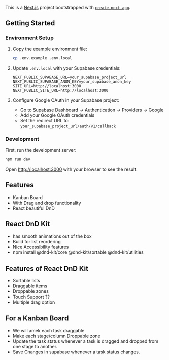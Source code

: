 This is a [Next.js](https://nextjs.org) project bootstrapped with [`create-next-app`](https://nextjs.org/docs/app/api-reference/cli/create-next-app).

## Getting Started

### Environment Setup

1. Copy the example environment file:
   ```bash
   cp .env.example .env.local
   ```

2. Update `.env.local` with your Supabase credentials:
   ```env
   NEXT_PUBLIC_SUPABASE_URL=your_supabase_project_url
   NEXT_PUBLIC_SUPABASE_ANON_KEY=your_supabase_anon_key
   SITE_URL=http://localhost:3000
   NEXT_PUBLIC_SITE_URL=http://localhost:3000
   ```

3. Configure Google OAuth in your Supabase project:
   - Go to Supabase Dashboard → Authentication → Providers → Google
   - Add your Google OAuth credentials
   - Set the redirect URL to: `your_supabase_project_url/auth/v1/callback`

### Development

First, run the development server:

```bash
npm run dev
```

Open [http://localhost:3000](http://localhost:3000) with your browser to see the result.

## Features

- Kanban Board
- With Drag and drop functionality
- React beautiful DnD

## React DnD Kit
- has smooth animations out of the box
- Build for list reordering
- Nice Accessibility features
- npm install @dnd-kit/core @dnd-kit/sortable @dnd-kit/utilities

## Features of React DnD Kit
- Sortable lists
- Draggable items
- Droppable zones
- Touch Support ??
- Multiple drag option

## For a Kanban Board 
- We will amek each task draggable
- Make each stage/column Droppable zone
- Update the task status whenever a task is dragged and dropped from one stage to another.
- Save Changes in supabase whenever a task status changes.